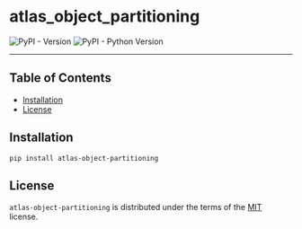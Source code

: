 # atlas_object_partitioning

![PyPI - Version](https://img.shields.io/pypi/v/atlas-object-partitioning.svg)
![PyPI - Python Version](https://img.shields.io/pypi/pyversions/atlas-object-partitioning.svg)

-----

## Table of Contents

- [Installation](#installation)
- [License](#license)

## Installation

```console
pip install atlas-object-partitioning
```

## License

`atlas-object-partitioning` is distributed under the terms of the [MIT](https://spdx.org/licenses/MIT.html) license.
